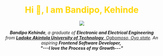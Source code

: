 <h1 style= "color:gold" align="center">Hi 👋, I am Bandipo, Kehinde</h1>
<p  align="center" >
<a  href="https://github.com/KBandipo/readme-typing-svg"><img src="https://readme-typing-svg.herokuapp.com?lines=Hey! Welcome+to+my+ profile;I'm+a+Frontend+Software+Developer"></a>

</p>

<p align="center">
  <em>
    <b>Bandipo Kehinde</b>, a graduate of <b>Electronic and Electrical Engineering</b> from <a href="https://www.lautech.edu.ng/"> <b>Ladoke Akintola University of Technology</b>, Ogbomoso, Oyo state</a>.
    An aspiring <b>Frontend Software Developer,</b>&nbsp; <br>
  <b><i>"---I love the Process of my Growth---"</i></b>
</p>
